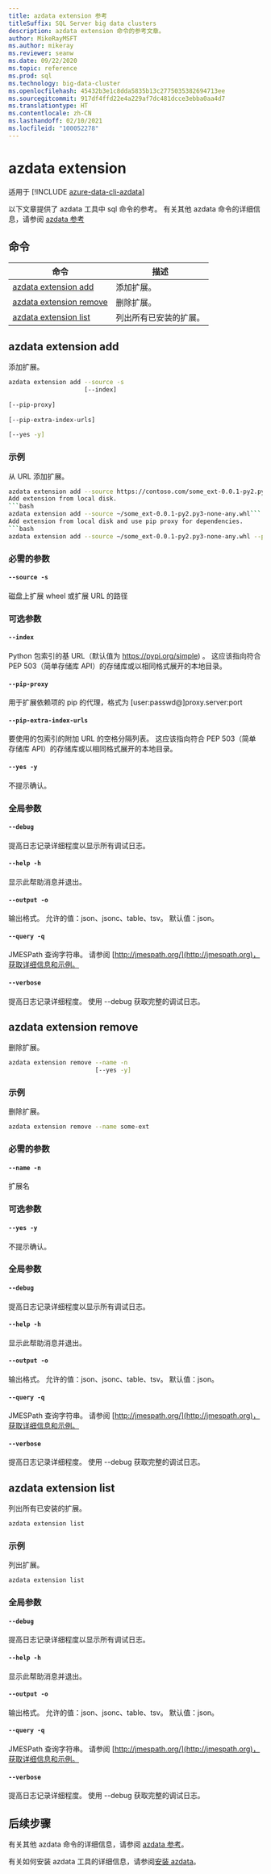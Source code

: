 ```yaml
---
title: azdata extension 参考
titleSuffix: SQL Server big data clusters
description: azdata extension 命令的参考文章。
author: MikeRayMSFT
ms.author: mikeray
ms.reviewer: seanw
ms.date: 09/22/2020
ms.topic: reference
ms.prod: sql
ms.technology: big-data-cluster
ms.openlocfilehash: 45432b3e1c8dda5835b13c2775035382694713ee
ms.sourcegitcommit: 917df4ffd22e4a229af7dc481dcce3ebba0aa4d7
ms.translationtype: HT
ms.contentlocale: zh-CN
ms.lasthandoff: 02/10/2021
ms.locfileid: "100052278"
---
```

# <a name="azdata-extension"></a>azdata extension

适用于 [!INCLUDE [azure-data-cli-azdata](../../includes/azure-data-cli-azdata.md)]

以下文章提供了 azdata 工具中 sql 命令的参考。 有关其他 azdata 命令的详细信息，请参阅 [azdata 参考](reference-azdata.md)

## <a name="commands"></a>命令

|命令|描述|
| --- | --- |
[azdata extension add](#azdata-extension-add) | 添加扩展。
[azdata extension remove](#azdata-extension-remove) | 删除扩展。
[azdata extension list](#azdata-extension-list) | 列出所有已安装的扩展。
## <a name="azdata-extension-add"></a>azdata extension add
添加扩展。
```bash
azdata extension add --source -s 
                     [--index]  
                     
[--pip-proxy]  
                     
[--pip-extra-index-urls]  
                     
[--yes -y]
```
### <a name="examples"></a>示例
从 URL 添加扩展。
```bash
azdata extension add --source https://contoso.com/some_ext-0.0.1-py2.py3-none-any.whl```
Add extension from local disk.
```bash
azdata extension add --source ~/some_ext-0.0.1-py2.py3-none-any.whl```
Add extension from local disk and use pip proxy for dependencies.
```bash
azdata extension add --source ~/some_ext-0.0.1-py2.py3-none-any.whl --pip-proxy https://user:pass@proxy.server:8080
```
### <a name="required-parameters"></a>必需的参数
#### `--source -s`
磁盘上扩展 wheel 或扩展 URL 的路径
### <a name="optional-parameters"></a>可选参数
#### `--index`
Python 包索引的基 URL（默认值为 https://pypi.org/simple) 。 这应该指向符合 PEP 503（简单存储库 API）的存储库或以相同格式展开的本地目录。
#### `--pip-proxy`
用于扩展依赖项的 pip 的代理，格式为 [user:passwd@]proxy.server:port
#### `--pip-extra-index-urls`
要使用的包索引的附加 URL 的空格分隔列表。 这应该指向符合 PEP 503（简单存储库 API）的存储库或以相同格式展开的本地目录。
#### `--yes -y`
不提示确认。
### <a name="global-arguments"></a>全局参数
#### `--debug`
提高日志记录详细程度以显示所有调试日志。
#### `--help -h`
显示此帮助消息并退出。
#### `--output -o`
输出格式。  允许的值：json、jsonc、table、tsv。  默认值：json。
#### `--query -q`
JMESPath 查询字符串。 请参阅 [http://jmespath.org/](http://jmespath.org)，获取详细信息和示例。
#### `--verbose`
提高日志记录详细程度。 使用 --debug 获取完整的调试日志。
## <a name="azdata-extension-remove"></a>azdata extension remove
删除扩展。
```bash
azdata extension remove --name -n 
                        [--yes -y]
```
### <a name="examples"></a>示例
删除扩展。
```bash
azdata extension remove --name some-ext
```
### <a name="required-parameters"></a>必需的参数
#### `--name -n`
扩展名
### <a name="optional-parameters"></a>可选参数
#### `--yes -y`
不提示确认。
### <a name="global-arguments"></a>全局参数
#### `--debug`
提高日志记录详细程度以显示所有调试日志。
#### `--help -h`
显示此帮助消息并退出。
#### `--output -o`
输出格式。  允许的值：json、jsonc、table、tsv。  默认值：json。
#### `--query -q`
JMESPath 查询字符串。 请参阅 [http://jmespath.org/](http://jmespath.org)，获取详细信息和示例。
#### `--verbose`
提高日志记录详细程度。 使用 --debug 获取完整的调试日志。
## <a name="azdata-extension-list"></a>azdata extension list
列出所有已安装的扩展。
```bash
azdata extension list 
```
### <a name="examples"></a>示例
列出扩展。
```bash
azdata extension list
```
### <a name="global-arguments"></a>全局参数
#### `--debug`
提高日志记录详细程度以显示所有调试日志。
#### `--help -h`
显示此帮助消息并退出。
#### `--output -o`
输出格式。  允许的值：json、jsonc、table、tsv。  默认值：json。
#### `--query -q`
JMESPath 查询字符串。 请参阅 [http://jmespath.org/](http://jmespath.org)，获取详细信息和示例。
#### `--verbose`
提高日志记录详细程度。 使用 --debug 获取完整的调试日志。

## <a name="next-steps"></a>后续步骤

有关其他 azdata 命令的详细信息，请参阅 [azdata 参考](reference-azdata.md)。 

有关如何安装 azdata 工具的详细信息，请参阅[安装 azdata](..\install\deploy-install-azdata.md)。


